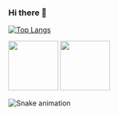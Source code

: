 ### Hi there 👋

<!--
**anabscruz/anabscruz** is a ✨ _special_ ✨ repository because its `README.md` (this file) appears on your GitHub profile.

Here are some ideas to get you started:

- 🔭 I’m currently working on ...
- 🌱 I’m currently learning ...
- 👯 I’m looking to collaborate on ...
- 🤔 I’m looking for help with ...
- 💬 Ask me about ...
- 📫 How to reach me: ...
- 😄 Pronouns: ...
- ⚡ Fun fact: ...
-->

[![Top Langs](https://github-readme-stats.vercel.app/api/top-langs/?username=anabscruz)](https://github.com/anabscruz/github-readme-stats)

<img src="https://cdn.jsdelivr.net/gh/devicons/devicon/icons/react/react-original.svg" style="height: 100px; width: 100px" />

<img src="https://cdn.jsdelivr.net/gh/devicons/devicon/icons/javascript/javascript-original.svg" style="height: 100px; width: 100px" />
          

![Snake animation](https://github.com/anabscruz/anabscruz/blob/output/github-contribution-grid-snake.svg)
